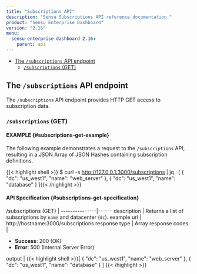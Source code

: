 ```yaml
---
title: "Subscriptions API"
description: "Sensu Subscriptions API reference documentation."
product: "Sensu Enterprise Dashboard"
version: "2.16"
menu:
  sensu-enterprise-dashboard-2.16:
    parent: api
---
```


- [The `/subscriptions` API endpoint](#the-subscriptions-api-endpoint)
  - [`/subscriptions` (GET)](#subscriptions-get)

## The `/subscriptions` API endpoint

The `/subscriptions` API endpoint provides HTTP GET access to subscription
data.

### `/subscriptions` (GET)

#### EXAMPLE {#subscriptions-get-example}

The following example demonstrates a request to the `/subscriptions` API, resulting in
a JSON Array of JSON Hashes containing subscription definitions.

{{< highlight shell >}}
$ curl -s http://127.0.0.1:3000/subscriptions | jq .
[
  {
    "dc": "us_west1",
    "name": "web_server"
  },
  {
    "dc": "us_west1",
    "name": "database"
  }
]{{< /highlight >}}

#### API Specification {#subscriptions-get-specification}

/subscriptions (GET)  | 
---------------|------
description    | Returns a list of subscriptions by `name` and datacenter (`dc`).
example url    | http://hostname:3000/subscriptions
response type  | Array
response codes | <ul><li>**Success**: 200 (OK)</li><li>**Error**: 500 (Internal Server Error)</li></ul>
output         | {{< highlight shell >}}[
  {
    "dc": "us_west1",
    "name": "web_server"
  },
  {
    "dc": "us_west1",
    "name": "database"
  }
]
{{< /highlight >}}
